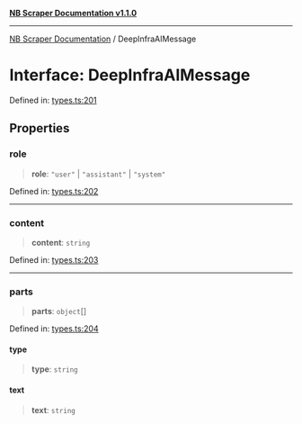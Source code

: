 [**NB Scraper Documentation v1.1.0**](../README.md)

***

[NB Scraper Documentation](../globals.md) / DeepInfraAIMessage

# Interface: DeepInfraAIMessage

Defined in: [types.ts:201](https://github.com/Chakszzz/NB-Scraper/blob/a54b0d480231641a2da59c589f08af0cd80e90f8/app/types.ts#L201)

## Properties

### role

> **role**: `"user"` \| `"assistant"` \| `"system"`

Defined in: [types.ts:202](https://github.com/Chakszzz/NB-Scraper/blob/a54b0d480231641a2da59c589f08af0cd80e90f8/app/types.ts#L202)

***

### content

> **content**: `string`

Defined in: [types.ts:203](https://github.com/Chakszzz/NB-Scraper/blob/a54b0d480231641a2da59c589f08af0cd80e90f8/app/types.ts#L203)

***

### parts

> **parts**: `object`[]

Defined in: [types.ts:204](https://github.com/Chakszzz/NB-Scraper/blob/a54b0d480231641a2da59c589f08af0cd80e90f8/app/types.ts#L204)

#### type

> **type**: `string`

#### text

> **text**: `string`
